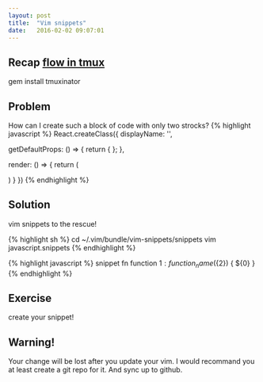 ```yaml
---
layout: post
title:  "Vim snippets"
date:   2016-02-02 09:07:01
---
```

## Recap [flow in tmux](http://poetic.github.io/viminutes/2016/01/17/speak-in-vim.html)
gem install tmuxinator

## Problem
How can I create such a block of code with only two strocks?
{% highlight javascript %}
React.createClass({
  displayName: '',

  getDefaultProps: () => {
    return {
    };
  },

  render: () => {
    return (
      <div>
      </div>
    )
  }
})
{% endhighlight %}

## Solution
vim snippets to the rescue!

{% highlight sh %}
cd ~/.vim/bundle/vim-snippets/snippets
vim javascript.snippets
{% endhighlight %}

{% highlight javascript %}
snippet fn
  function ${1:function_name} (${2}) {
    ${0}
  }
{% endhighlight %}

## Exercise
create your snippet!


## Warning!
Your change will be lost after you update your vim.
I would recommand you at least create a git repo for it.
And sync up to github.
